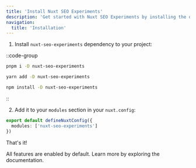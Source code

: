 ```yaml
---
title: 'Install Nuxt SEO Experiments'
description: 'Get started with Nuxt SEO Experiments by installing the dependency to your project.'
navigation:
  title: 'Installation'
---
```


1. Install `nuxt-seo-experiments` dependency to your project:

::code-group

```sh [pnpm]
pnpm i -D nuxt-seo-experiments
```

```bash [yarn]
yarn add -D nuxt-seo-experiments
```

```bash [npm]
npm install -D nuxt-seo-experiments
```

::

2. Add it to your `modules` section in your `nuxt.config`:

```ts [nuxt.config]
export default defineNuxtConfig({
  modules: ['nuxt-seo-experiments']
})
```

That's it!

All features are enabled by default. Learn more by exploring the documentation.
